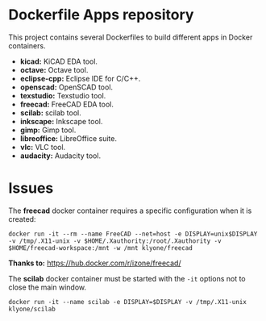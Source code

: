 # Dockerfile Apps repository

This project contains several Dockerfiles to build different apps in Docker containers.

- **kicad:** KiCAD EDA tool.
- **octave:** Octave tool.
- **eclipse-cpp:** Eclipse IDE for C/C++.
- **openscad:** OpenSCAD tool.
- **texstudio:** Texstudio tool.
- **freecad:** FreeCAD EDA tool.
- **scilab:** scilab tool.
- **inkscape:** Inkscape tool.
- **gimp:** Gimp tool.
- **libreoffice:** LibreOffice suite.
- **vlc:** VLC tool.
- **audacity:** Audacity tool.

# Issues

The **freecad** docker container requires a specific configuration when it is created:

`docker run -it --rm --name FreeCAD --net=host -e DISPLAY=unix$DISPLAY -v /tmp/.X11-unix -v $HOME/.Xauthority:/root/.Xauthority -v $HOME/freecad-workspace:/mnt -w /mnt klyone/freecad`

**Thanks to:** https://hub.docker.com/r/izone/freecad/

The **scilab** docker container must be started with the `-it` options not to close the main window.

`docker run -it --name scilab -e DISPLAY=$DISPLAY -v /tmp/.X11-unix klyone/scilab`
